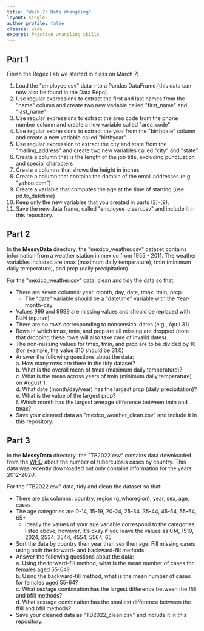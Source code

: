 ```yaml
---
title: "Week 7: Data Wrangling"
layout: single
author_profile: false
classes: wide
excerpt: Practice wrangling skills
---
```


## Part 1

Finish the Regex Lab we started in class on March 7:

1. Load the "employee.csv" data into a Pandas DataFrame (this data can now also be found in the Data Repo)
2. Use regular expressions to extract the first and last names from the "name" column and create two new variable called "first_name" and "last_name"
3. Use regular expressions to extract the area code from the phone number column and create a new variable called "area_code"
4. Use regular expressions to extract the year from the "birthdate" column and create a new variable called "birthyear"
5. Use regular expression to extract the city and state from the "mailing_address" and create two new variables called "city" and "state"
6. Create a column that is the length of the job title, excluding punctuation and special characters
7. Create a columns that shows the height in inches
8. Create a column that contains the domain of the email addresses (e.g. "yahoo.com")
9. Create a variable that computes the age at the time of starting (use pd.to_datetime)
10. Keep only the new variables that you created in parts (2)-(9).  
11. Save the new data frame, called "employee_clean.csv" and include it in this repository.

## Part 2
In the **MessyData** directory, the "mexico_weather.csv" dataset contains information from a weather station in mexico from 1955 - 2011.  The weather variables included are tmax (maximum daily temperature), tmin (minimum daily temperature), and prcp (daily precipitation).  

For the "mexico_weather.csv" data, clean and tidy the data so that: 
- There are seven columns:  year, month, day, date, tmax, tmin, prcp
    - The "date" variable should be a "datetime" variable with the Year-month-day
- Values 999 and 9999 are missing values and should be replaced with NaN (np.nan)
- There are no rows corresponding to nonsensical dates (e.g., April 31)
- Rows in which tmax, tmin, and prcp are all missing are dropped (note that dropping these rows will also take care of invalid dates)
- The non-missing values for tmax, tmin, and prcp are to be divided by 10 (for example, the value 310 should be 31.0)
- Answer the following questions about the data:    
    a. How many rows are there in the tidy dataset?  
    b. What is the overall mean of tmax (maximum daily temperature)?    
    c. What is the mean across years of tmin (minimum daily temperature) on August 1.    
    d. What date (month/day/year) has the largest prcp (daily precipitation)?  
    e. What is the value of the largest prcp?   
    f. Which month has the largest average difference between tmin and tmax?
- Save your cleaned data as "mexico_weather_clean.csv" and include it in this repository.

## Part 3
In the **MessyData** directory, the "TB2022.csv" contains data downloaded from the [WHO](https://www.who.int/teams/global-tuberculosis-programme/data) about the number of tuberculosis cases by country.  This data was recently downloaded but only contains information for the years 2012-2020.  

For the "TB2022.csv" data, tidy and clean the dataset so that:
- There are six columns: country, region (g_whoregion), year, sex, age, cases
- The age categories are 0-14, 15-19, 20-24, 25-34, 35-44, 45-54, 55-64, 65+
    - Ideally the values of your age variable correspond to the categories listed above, however, it's okay if you leave the values as 014, 1519, 2024, 2534, 3544, 4554, 5564, 65
- Sort the data by country then year then sex then age.  Fill missing cases using both the forward- and backward-fill methods
- Answer the following questions about the data:      
        a. Using the forward-fill method, what is the mean number of cases for females aged 55-64?    
        b. Using the backward-fill method, what is the mean number of cases for females aged 55-64?      
        c. What sex/age combination has the largest difference between the ffill and bfill methods?   
        d. What sex/age combination has the smallest difference between the ffill and bfill methods? 
- Save your cleaned data as "TB2022_clean.csv" and include it in this repository.

